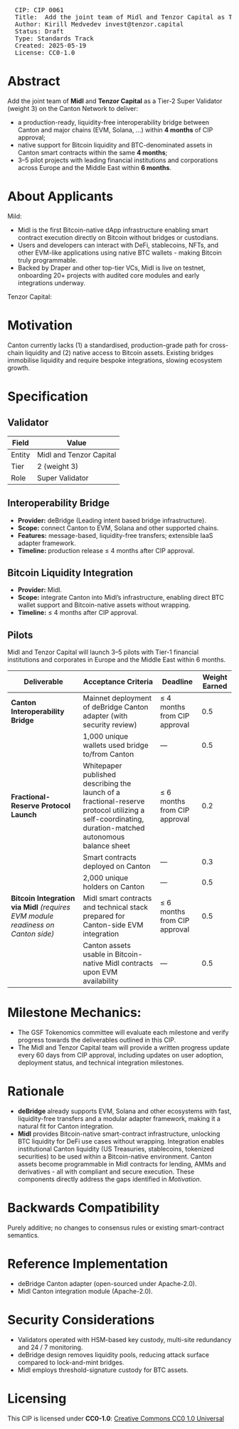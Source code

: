 <pre>
  CIP: CIP 0061
  Title:  Add the joint team of Midl and Tenzor Capital as Tier-2 Super Validator and Deliver Interoperability & Bitcoin Liquidity for the Canton Network
  Author: Kirill Medvedev invest@tenzor.capital
  Status: Draft 
  Type: Standards Track 
  Created: 2025-05-19
  License: CC0-1.0
</pre>

# Abstract
Add the joint team of **Midl** and **Tenzor Capital** as a Tier-2 Super Validator (weight 3) on the Canton Network to deliver:

* a production-ready, liquidity-free interoperability bridge between Canton and major chains (EVM, Solana, …) within **4 months** of CIP approval;  
* native support for Bitcoin liquidity and BTC-denominated assets in Canton smart contracts within the same **4 months**;  
* 3–5 pilot projects with leading financial institutions and corporations across Europe and the Middle East within **6 months**.

# About Applicants

Mild:
* Midl is the first Bitcoin-native dApp infrastructure enabling smart contract execution directly on Bitcoin without bridges or custodians.
* Users and developers can interact with DeFi, stablecoins, NFTs, and other EVM-like applications using native BTC wallets - making Bitcoin truly programmable.
* Backed by Draper and other top-tier VCs, Midl is live on testnet, onboarding 20+ projects with audited core modules and early integrations underwaу.

Tenzor Capital:


# Motivation
Canton currently lacks (1) a standardised, production-grade path for cross-chain liquidity and (2) native access to Bitcoin assets. Existing bridges immobilise liquidity and require bespoke integrations, slowing ecosystem growth.

# Specification

## Validator
| Field        | Value                                 |
|--------------|---------------------------------------|
| Entity       | Midl and Tenzor Capital                      |
| Tier         | 2 (weight 3)                          |
| Role         | Super Validator                       |

## Interoperability Bridge
* **Provider:** deBridge (Leading intent based bridge infrastructure).  
* **Scope:** connect Canton to EVM, Solana and other supported chains.  
* **Features:** message-based, liquidity-free transfers; extensible IaaS adapter framework.  
* **Timeline:** production release ≤ 4 months after CIP approval.

## Bitcoin Liquidity Integration
* **Provider:** Midl.  
* **Scope:** integrate Canton into Midl’s infrastructure, enabling direct BTC wallet support and Bitcoin-native assets without wrapping.  
* **Timeline:** ≤ 4 months after CIP approval.

## Pilots
Midl and Tenzor Capital will launch 3–5 pilots with Tier-1 financial institutions and corporates in Europe and the Middle East within 6 months.

| **Deliverable** | **Acceptance Criteria** | **Deadline** | **Weight Earned** |
|-----------------|-------------------------|--------------|-------------------|
| **Canton Interoperability Bridge** | Mainnet deployment of deBridge Canton adapter (with security review) | ≤ 4 months from CIP approval | 0.5 |
|  | 1,000 unique wallets used bridge to/from Canton | — | 0.5 |
| **Fractional-Reserve Protocol Launch** | Whitepaper published describing the launch of a fractional-reserve protocol utilizing a self-coordinating, duration-matched autonomous balance sheet | ≤ 6 months from CIP approval | 0.2 |
|  | Smart contracts deployed on Canton | — | 0.3 |
|  | 2,000 unique holders on Canton | — | 0.5 |
| **Bitcoin Integration via Midl** *(requires EVM module readiness on Canton side)* | Midl smart contracts and technical stack prepared for Canton-side EVM integration | ≤ 6 months from CIP approval | 0.5 |
|  | Canton assets usable in Bitcoin-native Midl contracts upon EVM availability | — | 0.5 |


# Milestone Mechanics:
* The GSF Tokenomics committee will evaluate each milestone and verify progress towards the deliverables outlined in this CIP.
* The Midl and Tenzor Capital team will provide a written progress update every 60 days from CIP approval, including updates on user adoption, deployment status, and technical integration milestones.


# Rationale
* **deBridge** already supports EVM, Solana and other ecosystems with fast, liquidity-free transfers and a modular adapter framework, making it a natural fit for Canton integration.  
* **Midl** provides Bitcoin-native smart-contract infrastructure, unlocking BTC liquidity for DeFi use cases without wrapping. Integration enables institutional Canton liquidity (US Treasuries, stablecoins, tokenized securities) to be used within a Bitcoin-native environment. Canton assets become programmable in Midl contracts for lending, AMMs and derivatives - all with compliant and secure execution.
These components directly address the gaps identified in *Motivation*.

# Backwards Compatibility
Purely additive; no changes to consensus rules or existing smart-contract semantics.

# Reference Implementation
* deBridge Canton adapter (open-sourced under Apache-2.0).  
* Midl Canton integration module (Apache-2.0).

# Security Considerations
* Validators operated with HSM-based key custody, multi-site redundancy and 24 / 7 monitoring.  
* deBridge design removes liquidity pools, reducing attack surface compared to lock-and-mint bridges.  
* Midl employs threshold-signature custody for BTC assets.

# Licensing
This CIP is licensed under **CC0-1.0**: [Creative Commons CC0 1.0 Universal](https://creativecommons.org/publicdomain/zero/1.0/)



